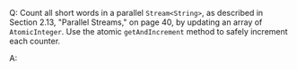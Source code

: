 Q: Count all short words in a parallel `Stream<String>`, as described in Section 2.13, "Parallel Streams," on page 40, by updating an array of `AtomicInteger`. Use the atomic `getAndIncrement` method to safely increment each counter.

A: 
